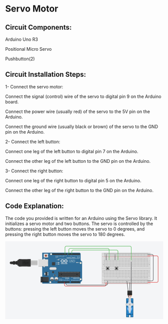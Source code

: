 # Servo Motor

## Circuit Components:

Arduino Uno R3

Positional Micro Servo

Pushbutton(2)

## Circuit Installation Steps:

1- Connect the servo motor:

Connect the signal (control) wire of the servo to digital pin 9 on the Arduino board.

Connect the power wire (usually red) of the servo to the 5V pin on the Arduino.

Connect the ground wire (usually black or brown) of the servo to the GND pin on the Arduino.

2- Connect the left button:

Connect one leg of the left button to digital pin 7 on the Arduino.

Connect the other leg of the left button to the GND pin on the Arduino.

3- Connect the right button:

Connect one leg of the right button to digital pin 5 on the Arduino.

Connect the other leg of the right button to the GND pin on the Arduino.

## Code Explanation:

The code you provided is written for an Arduino using the Servo library. It initializes a servo motor and two buttons. The servo is controlled by the buttons: pressing the left button moves the servo to 0 degrees, and pressing the right button moves the servo to 180 degrees.

![picture](servo-motor.jpeg)





